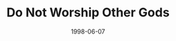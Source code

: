 ---
layout: message
category: message
series: "God's Top 10"
title: "Do Not Worship Other Gods"
date: 1998-06-07
audio-description: "We look at the 10 Commandments and their relevancy in our lives today. "
audio: ""
audio-title: "Do Not Worship Other Gods"
audio-duration: ":"
---